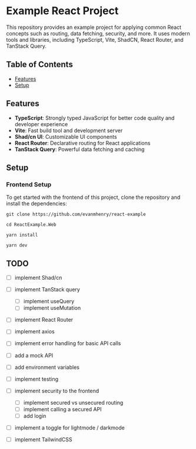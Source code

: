 # Example React Project

This repository provides an example project for applying common React concepts such as routing, data fetching, security, and more. It uses modern tools and libraries, including TypeScript, Vite, ShadCN, React Router, and TanStack Query.

## Table of Contents

- [Features](#features)
- [Setup](#installation)

## Features

- **TypeScript**: Strongly typed JavaScript for better code quality and developer experience
- **Vite**: Fast build tool and development server
- **Shad/cn UI**: Customizable UI components
- **React Router**: Declarative routing for React applications
- **TanStack Query**: Powerful data fetching and caching

## Setup

### Frontend Setup
To get started with the frontend of this project, clone the repository and install the dependencies:

```
git clone https://github.com/evanmhenry/react-example
```

```
cd ReactExample.Web
```

```
yarn install
```

```
yarn dev
```

## TODO
- [ ] implement Shad/cn
- [ ] implement TanStack query
    - [ ] implement useQuery
    - [ ] implement useMutation
- [ ] implement React Router
- [ ] implement axios
- [ ] implement error handling for basic API calls
- [ ] add a mock API
- [ ] add environment variables
- [ ] implement testing
- [ ] implement security to the frontend
    - [ ] implement secured vs unsecured routing
    - [ ] implement calling a secured API
    - [ ] add login 
- [ ] implement a toggle for lightmode / darkmode
- [ ] implement TailwindCSS


